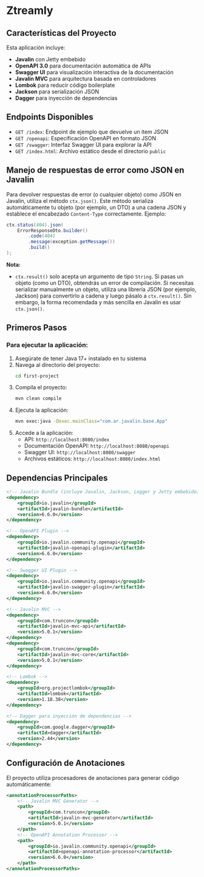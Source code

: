 # Ztreamly

## Características del Proyecto

Esta aplicación incluye:

- **Javalin** con Jetty embebido
- **OpenAPI 3.0** para documentación automática de APIs
- **Swagger UI** para visualización interactiva de la documentación
- **Javalin MVC** para arquitectura basada en controladores
- **Lombok** para reducir código boilerplate
- **Jackson** para serialización JSON
- **Dagger** para inyección de dependencias

## Endpoints Disponibles

- `GET /index`: Endpoint de ejemplo que devuelve un item JSON
- `GET /openapi`: Especificación OpenAPI en formato JSON
- `GET /swagger`: Interfaz Swagger UI para explorar la API
- `GET /index.html`: Archivo estático desde el directorio `public`

## Manejo de respuestas de error como JSON en Javalin

Para devolver respuestas de error (o cualquier objeto) como JSON en Javalin, utiliza el método `ctx.json()`. Este método serializa automáticamente tu objeto (por ejemplo, un DTO) a una cadena JSON y establece el encabezado `Content-Type` correctamente. Ejemplo:

```java
ctx.status(404).json(
    ErrorResponseDto.builder()
        .code(404)
        .message(exception.getMessage())
        .build()
);
```

**Nota:**
- `ctx.result()` solo acepta un argumento de tipo `String`. Si pasas un objeto (como un DTO), obtendrás un error de compilación. Si necesitas serializar manualmente un objeto, utiliza una librería JSON (por ejemplo, Jackson) para convertirlo a cadena y luego pásalo a `ctx.result()`. Sin embargo, la forma recomendada y más sencilla en Javalin es usar `ctx.json()`.

## Primeros Pasos

### Para ejecutar la aplicación:

1. Asegúrate de tener Java 17+ instalado en tu sistema
2. Navega al directorio del proyecto:
   ```bash
   cd first-project
   ```
3. Compila el proyecto:
   ```bash
   mvn clean compile
   ```
4. Ejecuta la aplicación:
   ```bash
   mvn exec:java -Dexec.mainClass="com.ar.javalin.base.App"
   ```
5. Accede a la aplicación:
   - API: `http://localhost:8080/index`
   - Documentación OpenAPI: `http://localhost:8080/openapi`
   - Swagger UI: `http://localhost:8080/swagger`
   - Archivos estáticos: `http://localhost:8080/index.html`

## Dependencias Principales

```xml
<!-- Javalin Bundle (incluye Javalin, Jackson, Logger y Jetty embebido) -->
<dependency>
    <groupId>io.javalin</groupId>
    <artifactId>javalin-bundle</artifactId>
    <version>6.6.0</version>
</dependency>

<!-- OpenAPI Plugin -->
<dependency>
    <groupId>io.javalin.community.openapi</groupId>
    <artifactId>javalin-openapi-plugin</artifactId>
    <version>6.6.0</version>
</dependency>

<!-- Swagger UI Plugin -->
<dependency>
    <groupId>io.javalin.community.openapi</groupId>
    <artifactId>javalin-swagger-plugin</artifactId>
    <version>6.6.0</version>
</dependency>

<!-- Javalin MVC -->
<dependency>
    <groupId>com.truncon</groupId>
    <artifactId>javalin-mvc-api</artifactId>
    <version>5.0.1</version>
</dependency>
<dependency>
    <groupId>com.truncon</groupId>
    <artifactId>javalin-mvc-core</artifactId>
    <version>5.0.1</version>
</dependency>

<!-- Lombok -->
<dependency>
    <groupId>org.projectlombok</groupId>
    <artifactId>lombok</artifactId>
    <version>1.18.38</version>
</dependency>

<!-- Dagger para inyección de dependencias -->
<dependency>
    <groupId>com.google.dagger</groupId>
    <artifactId>dagger</artifactId>
    <version>2.44</version>
</dependency>
```

## Configuración de Anotaciones

El proyecto utiliza procesadores de anotaciones para generar código automáticamente:

```xml
<annotationProcessorPaths>
    <!-- Javalin MVC Generator -->
    <path>
        <groupId>com.truncon</groupId>
        <artifactId>javalin-mvc-generator</artifactId>
        <version>5.0.1</version>
    </path>
    <!-- OpenAPI Annotation Processor -->
    <path>
        <groupId>io.javalin.community.openapi</groupId>
        <artifactId>openapi-annotation-processor</artifactId>
        <version>6.6.0</version>
    </path>
</annotationProcessorPaths>
```
